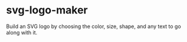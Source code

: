 # svg-logo-maker
Build an SVG logo by choosing the color, size, shape, and any text to go along with it. 
